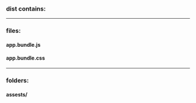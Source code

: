 ### dist contains:
---
### files:
#### app.bundle.js
#### app.bundle.css

---
### folders:
#### assests/
